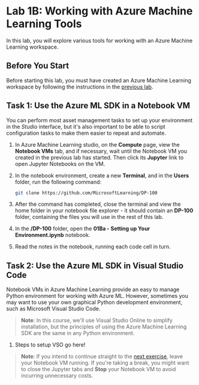 # Lab 1B: Working with Azure Machine Learning Tools

In this lab, you will explore various tools for working with an Azure Machine Learning workspace.

## Before You Start

Before starting this lab, you must have created an Azure Machine Learning workspace by following the instructions in the [previous lab](Lab01A.md).

## Task 1: Use the Azure ML SDK in a Notebook VM

You can perform most asset management tasks to set up your environment in the *Studio* interface, but it's also important to be able to script configuration tasks to make them easier to repeat and automate.

1. In Azure Machine Learning studio, on the **Compute** page, view the **Notebook VMs** tab, and if necessary, wait until the Notebook VM you created in the previous lab has started. Then click its **Jupyter** link to open Jupyter Notebooks on the VM.
2. In the notebook environment, create a new **Terminal**, and in the **Users** folder, run the following command:

    ```bash
    git clone https://github.com/MicrosoftLearning/DP-100
    ```

3. After the command has completed, close the terminal and view the home folder in your notebook file explorer - it should contain an **DP-100** folder, containing the files you will use in the rest of this lab.
4. In the **/DP-100** folder, open the **01Ba - Setting up Your Environment.ipynb** notebook.
5. Read the notes in the notebook, running each code cell in turn.

## Task 2: Use the Azure ML SDK in Visual Studio Code

Notebook VMs in Azure Machine Learning provide an easy to manage Python environment for working with Azure ML. However, sometimes you may want to use your own graphical Python development environment, such as Microsoft Visual Studio Code.

> **Note**: In this course, we'll use Visual Studio Online to simplify installation, but the principles of using the Azure Machine Learning SDK are the same in any Python environment.

1. Steps to setup VSO go here!

> **Note**: If you intend to continue straight to the [next exercise](Lab02A.md), leave your Notebook VM running. If you're taking a break, you might want to close the Jupyter tabs and **Stop** your Notebook VM to avoid incurring unnecessary costs.
